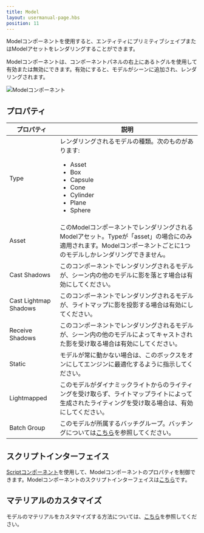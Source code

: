 ```yaml
---
title: Model
layout: usermanual-page.hbs
position: 11
---
```


Modelコンポーネントを使用すると、エンティティにプリミティブシェイプまたはModelアセットをレンダリングすることができます。

Modelコンポーネントは、コンポーネントパネルの右上にあるトグルを使用して有効または無効にできます。有効にすると、モデルがシーンに追加され、レンダリングされます。

![Modelコンポーネント][1]

## プロパティ

| プロパティ              | 説明 |
|-----------------------|-------------|
| Type                  | レンダリングされるモデルの種類。次のものがあります:<ul><li>Asset</li><li>Box</li><li>Capsule</li><li>Cone</li><li>Cylinder</li><li>Plane</li><li>Sphere</li></ul> |
| Asset                 | このModelコンポーネントでレンダリングされるModelアセット。Typeが「asset」の場合にのみ適用されます。Modelコンポーネントごとに1つのモデルしかレンダリングできません。 |
| Cast Shadows          | このコンポーネントでレンダリングされるモデルが、シーン内の他のモデルに影を落とす場合は有効にしてください。 |
| Cast Lightmap Shadows | このコンポーネントでレンダリングされるモデルが、ライトマップに影を投影する場合は有効にしてください。 |
| Receive Shadows       | このコンポーネントでレンダリングされるモデルが、シーン内の他のモデルによってキャストされた影を受け取る場合は有効にしてください。 |
| Static                | モデルが常に動かない場合は、このボックスをオンにしてエンジンに最適化するように指示してください。 |
| Lightmapped           | このモデルがダイナミックライトからのライティングを受け取らず、ライトマップライトによって生成されたライティングを受け取る場合は、有効にしてください。 |
| Batch Group           | このモデルが所属するバッチグループ。バッチングについては[こちら][5]を参照してください。 |

## スクリプトインターフェイス

[Scriptコンポーネント][2]を使用して、Modelコンポーネントのプロパティを制御できます。Modelコンポーネントのスクリプトインターフェイスは[こちら][3]です。

## マテリアルのカスタマイズ

モデルのマテリアルをカスタマイズする方法については、[こちら][4]を参照してください。

[1]: /images/user-manual/scenes/components/component-model.png
[2]: /user-manual/packs/components/script
[3]: /api/pc.ModelComponent.html
[4]: /user-manual/assets/materials/#assigning-materials
[5]: /user-manual/graphics/advanced-rendering/batching

